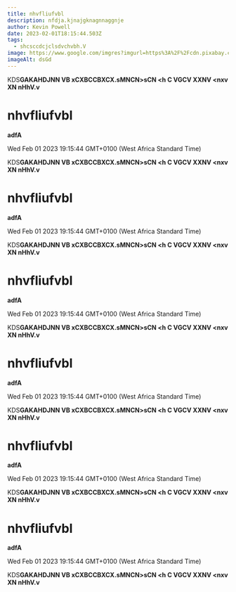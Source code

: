 ```yaml
---
title: nhvfliufvbl
description: nfdja.kjnajgknagnnaggnje
author: Kevin Powell
date: 2023-02-01T18:15:44.503Z
tags:
  - shcsccdcjclsdvchvbh.V
image: https://www.google.com/imgres?imgurl=https%3A%2F%2Fcdn.pixabay.com%2Fphoto%2F2015%2F04%2F23%2F22%2F00%2Ftree-736885__480.jpg&imgrefurl=https%3A%2F%2Fpixabay.com%2Fimages%2Fsearch%2Fnature%2F&tbnid=GOm7hFq2LnbWrM&vet=12ahUKEwi4yIbB9_T8AhU9micCHWIwA4AQMygBegUIARDIAQ..i&docid=Ba_eiczVaD9-zM&w=771&h=480&itg=1&q=PICTURE&ved=2ahUKEwi4yIbB9_T8AhU9micCHWIwA4AQMygBegUIARDIAQ
imageAlt: dsGd
---
```

K﻿DS**GAKAHDJNN VB  xCXBCCBXCX.sMNCN>sCN <h C VGCV  XXNV <nxv XN nHhV.v**<!--StartFragment-->

# nhvfliufvbl

**adfA**

Wed Feb 01 2023 19:15:44 GMT+0100 (West Africa Standard Time)

K﻿DS**GAKAHDJNN VB xCXBCCBXCX.sMNCN>sCN <h C VGCV XXNV <nxv XN nHhV.v**

<!--EndFragment--><!--StartFragment-->

# nhvfliufvbl

**adfA**

Wed Feb 01 2023 19:15:44 GMT+0100 (West Africa Standard Time)

K﻿DS**GAKAHDJNN VB xCXBCCBXCX.sMNCN>sCN <h C VGCV XXNV <nxv XN nHhV.v**

<!--EndFragment--><!--StartFragment-->

# nhvfliufvbl

**adfA**

Wed Feb 01 2023 19:15:44 GMT+0100 (West Africa Standard Time)

K﻿DS**GAKAHDJNN VB xCXBCCBXCX.sMNCN>sCN <h C VGCV XXNV <nxv XN nHhV.v**

<!--EndFragment--><!--StartFragment-->

# nhvfliufvbl

**adfA**

Wed Feb 01 2023 19:15:44 GMT+0100 (West Africa Standard Time)

K﻿DS**GAKAHDJNN VB xCXBCCBXCX.sMNCN>sCN <h C VGCV XXNV <nxv XN nHhV.v**

<!--EndFragment--><!--StartFragment-->

# nhvfliufvbl

**adfA**

Wed Feb 01 2023 19:15:44 GMT+0100 (West Africa Standard Time)

K﻿DS**GAKAHDJNN VB xCXBCCBXCX.sMNCN>sCN <h C VGCV XXNV <nxv XN nHhV.v**

<!--EndFragment--><!--StartFragment-->

# nhvfliufvbl

**adfA**

Wed Feb 01 2023 19:15:44 GMT+0100 (West Africa Standard Time)

K﻿DS**GAKAHDJNN VB xCXBCCBXCX.sMNCN>sCN <h C VGCV XXNV <nxv XN nHhV.v**

<!--EndFragment-->